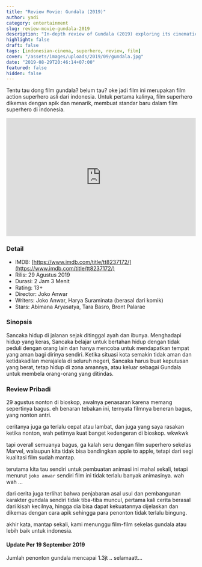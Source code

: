 ```yaml
---
title: "Review Movie: Gundala (2019)"
author: yadi
category: entertainment
slug: review-movie-gundala-2019
description: "In-depth review of Gundala (2019) exploring its cinematic appeal, dynamic action sequences, and refreshing take on Indonesian superhero storytelling."
highlight: false
draft: false
tags: [indonesian-cinema, superhero, review, film]
cover: "/assets/images/uploads/2019/09/gundala.jpg"
date: "2019-08-29T20:46:14+07:00"
featured: false
hidden: false
---
```


Tentu tau dong film gundala? belum tau? oke jadi film ini merupakan film action superhero asli dari indonesia. Untuk pertama kalinya, film superhero dikemas dengan apik dan menarik, membuat standar baru dalam film superhero di indonesia.

<iframe width="100%" height="315" src="https://www.youtube.com/embed/8rauD1vxMCw" frameborder="0" allow="accelerometer; autoplay; encrypted-media; gyroscope; picture-in-picture" allowfullscreen></iframe>

### Detail

- IMDB: [https://www.imdb.com/title/tt8237172/](https://www.imdb.com/title/tt8237172/)
- Rilis: 29 Agustus 2019
- Durasi: 2 Jam 3 Menit
- Rating: 13+
- Director: Joko Anwar
- Writers: Joko Anwar, Harya Suraminata (berasal dari komik)
- Stars: Abimana Aryasatya, Tara Basro, Bront Palarae

### Sinopsis

Sancaka hidup di jalanan sejak ditinggal ayah dan ibunya. Menghadapi hidup yang keras, Sancaka belajar untuk bertahan hidup dengan tidak peduli dengan orang lain dan hanya mencoba untuk mendapatkan tempat yang aman bagi dirinya sendiri. Ketika situasi kota semakin tidak aman dan ketidakadilan merajalela di seluruh negeri, Sancaka harus buat keputusan yang berat, tetap hidup di zona amannya, atau keluar sebagai Gundala untuk membela orang-orang yang ditindas.

### Review Pribadi

29 agustus nonton di bioskop, awalnya penasaran karena memang sepertinya bagus. eh benaran tebakan ini, ternyata filmnya beneran bagus, yang nonton antri.

ceritanya juga ga terlalu cepat atau lambat, dan juga yang saya rasakan ketika nonton, wah petirnya kuat banget kedengeran di bioskop. wkwkwk

tapi overall semuanya bagus, ga kalah seru dengan film superhero sekelas Marvel, walaupun kita tidak bisa bandingkan apple to apple, tetapi dari segi kualitasi film sudah mantap.

terutama kita tau sendiri untuk pembuatan animasi ini mahal sekali, tetapi menurut `joko anwar` sendiri film ini tidak terlalu banyak animasinya. wah wah ...

dari cerita juga terlihat bahwa penjabaran asal usul dan pembangunan karakter gundala sendiri tidak tiba-tiba muncul, pertama kali cerita berasal dari kisah kecilnya, hingga dia bisa dapat kekuatannya dijelaskan dan dikemas dengan cara apik sehingga para penonton tidak terlalu bingung.

akhir kata, mantap sekali, kami menunggu film-film sekelas gundala atau lebih baik untuk indonesia.

#### Update Per 19 September 2019

Jumlah penonton gundala mencapai 1.3jt .. selamaatt...
